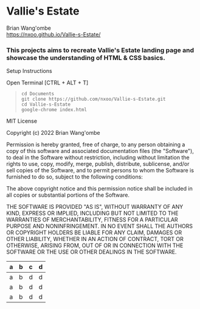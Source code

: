 # Vallie's Estate
Brian Wang'ombe  
https://nxoo.github.io/Vallie-s-Estate/  

### This projects aims to recreate Vallie's Estate landing page and showcase the understanding of HTML & CSS basics.
Setup Instructions  

Open Terminal [CTRL + ALT + T]  
>`cd Documents`   
>`git clone https://github.com/nxoo/Vallie-s-Estate.git`   
>`cd Vallie-s-Estate`  
>`google-chrome index.html`

MIT License

Copyright (c) 2022 Brian Wang'ombe

Permission is hereby granted, free of charge, to any person obtaining a copy
of this software and associated documentation files (the "Software"), to deal
in the Software without restriction, including without limitation the rights
to use, copy, modify, merge, publish, distribute, sublicense, and/or sell
copies of the Software, and to permit persons to whom the Software is
furnished to do so, subject to the following conditions:

The above copyright notice and this permission notice shall be included in all
copies or substantial portions of the Software.

THE SOFTWARE IS PROVIDED "AS IS", WITHOUT WARRANTY OF ANY KIND, EXPRESS OR
IMPLIED, INCLUDING BUT NOT LIMITED TO THE WARRANTIES OF MERCHANTABILITY,
FITNESS FOR A PARTICULAR PURPOSE AND NONINFRINGEMENT. IN NO EVENT SHALL THE
AUTHORS OR COPYRIGHT HOLDERS BE LIABLE FOR ANY CLAIM, DAMAGES OR OTHER
LIABILITY, WHETHER IN AN ACTION OF CONTRACT, TORT OR OTHERWISE, ARISING FROM,
OUT OF OR IN CONNECTION WITH THE SOFTWARE OR THE USE OR OTHER DEALINGS IN THE
SOFTWARE.

a|b|c|d
-|-|-|-
a|b|d|d
a|b|d|d
a|b|d|d
